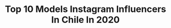 ---
title: Top 10 Models Instagram Influencers In Chile In 2020
description: >-
  Find top models Instagram influencers in Chile in 2020. Most popular hashtags: #makeupartist #corsalovers #nyxcosmetics.
platform: Instagram
hits: 136
text_top: See the best Instagram profiles on inBeat.
text_bottom: Our platform holds 136 Instagram influencers like this in Chile for you to collaborate.
profiles:
  - username: "anitabritog"
    fullname: >-
      A N I T A  B R I T O
    bio: >-
      •Content Creator• 💜Makeup Artist. 💚Dancer. 🤍Model. 📍 𝘝𝘦𝘯𝘦𝘻𝘰𝘭𝘢𝘯𝘢 𝘦𝘯 𝘊𝘩𝘪𝘭𝘦. Colaboraciones /PR al Dm 💌
    location: "Chile"
    followers: 12562
    engagement: 889
    commentsToLikes: 0.100555
    id: ck6tibwbn0fcp0j71tshs2oj3
    verified: false
    hashtags: "#bridemakeup, #morphebrushes, #nakedskin, #anastasiabeverlyhills"
  - username: "vale_caballero"
    fullname: >-
      Vale Caballero
    bio: >-
      Travel 🌍 Model ⠀⠀⠀⠀⠀⠀⠀ ✈️ 44 countries 📩 valecaballerof@gmail.com TikTok/Youtube👇🏻
    location: "Chile"
    followers: 399532
    engagement: 630
    commentsToLikes: 0.012120
    id: ck5zyp425a9n80i14yja6llaq
    verified: true
    hashtags: "#revolveme, #halloween, #tiedye"
  - username: "clementekalm"
    fullname: >-
      Clemente Kalm E.
    bio: >-
      We Love Models Chile clemente.kalm1@gmail.com
    location: "Chile"
    followers: 18584
    engagement: 1580
    commentsToLikes: 0.018877
    id: ck5zyp696a9s80i145tp81ktw
    verified: false
    hashtags: "#urbanfalabella, #cambiaturutina, #pepsimatch, #aexme"
  - username: "conti_silvae"
    fullname: >-
      Conti Silva
    bio: >-
      Represented by WE LOVE MODELS 🇨🇱 📧: contisilva@hotmail.com
    location: "Chile"
    followers: 21640
    engagement: 251
    commentsToLikes: 0.068356
    id: ck5cc31s1gmf40i11fpfdl80q
    verified: false
    hashtags: "#allergenproof, #yslbeautychile, #dejatetentar, #tumejorvoz"
  - username: "erlande_augustin_"
    fullname: >-
      Erly 🇭🇹 ✨
    bio: >-
      ♏️Scorpio 🦂 Actress &model Model📩 : @welovemodels._ 👩🏾‍🦱 Santiago, chile 📍 BLACK IS MY RELIGION ✊🏿 #worthpridelyblack
    location: "Chile"
    followers: 17154
    engagement: 352
    commentsToLikes: 0.053281
    id: ck0vxd82gybim0i19kvq0a1s5
    verified: false
    hashtags: "#tbt, #love, #18, #raiseyourflag"
  - username: "lisandrasilva"
    fullname: >-
      LISANDRA SILVA
    bio: >-
      Cuban Model/ Actress/ Tv Host Noah’s Mom Business 📩contacto@lisandrasilva.cl Creative Director @cambiatuimagen.tv
    location: "Chile"
    followers: 1876671
    engagement: 239
    commentsToLikes: 0.010613
    id: ck134cotivt0j0i19hrj7qn98
    verified: true
    hashtags: "#saddlebag, #revolvegirl, #yoelijoe, #nosquitamoslasmascarillasparalafoto"
  - username: "simonamaass"
    fullname: >-
      Simona Maass
    bio: >-
      📍Santiago, Chile Elite Model, Chile Contempo Models, CDMX Coral Management, Peru
    location: "Chile"
    followers: 14452
    engagement: 501
    commentsToLikes: 0.038133
    id: ck6tzz17ucoka0j71cc3d7qvz
    verified: false
    hashtags: "#peronichile"
  - username: "santiagocanepaa"
    fullname: >-
      Santiago Canepa 🌱🇦🇷
    bio: >-
      • Traveler ✈️ • Photography lover • Scouting @manifiestomanagement • MA @vmg.models
    location: "Chile"
    followers: 6141
    engagement: 1007
    commentsToLikes: 0.016165
    id: ck6tzyt65cn7k0j71l99nb1tj
    verified: false
    hashtags: "#ecco, #cuarentenamodoon"
  - username: "brankobacovich"
    fullname: >-
      BRANKO BACOVICH
    bio: >-
      🎓 Ing Adm Empresas 💣 CEO @bombagencia_cl | Tmetal Spa 📸 Model @elitemodel_chile 🌍 Traveller 💪 Fitness 📍 Stgo/Antof🇨🇱🇭🇷 📩 bbacovich@gmail.com
    location: "Chile"
    followers: 43310
    engagement: 333
    commentsToLikes: 0.009308
    id: ckf5qnd3i9y2q0j23nslwt8np
    verified: true
    hashtags: "#corsalovers, #opelcorsa, #opellovers, #cars"
  - username: "criscanalsok"
    fullname: >-
      CRISTIAN CANALS
    bio: >-
      Mendoza, Argentina 🌱 Plant Based Mexico @deluxe_model 🇲🇽 Chile @elitemodel_chile 🇨🇱 Brasil @cosmos_mgm 🇧🇷
    location: "Chile"
    followers: 12366
    engagement: 437
    commentsToLikes: 0.069409
    id: ck5zsr4jkz1ec0i14brparpf3
    verified: false
    hashtags: ""
---